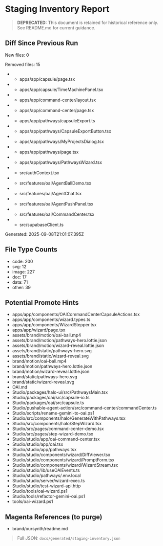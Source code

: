 # Staging Inventory Report

> **DEPRECATED:** This document is retained for historical reference only. See README.md for current guidance.

## Diff Since Previous Run

New files: 0

Removed files: 15
- - apps/app/capsule/page.tsx
- - apps/app/capsule/TimeMachinePanel.tsx
- - apps/app/command-center/layout.tsx
- - apps/app/command-center/page.tsx
- - apps/app/pathways/capsuleExport.ts
- - apps/app/pathways/CapsuleExportButton.tsx
- - apps/app/pathways/MyProjectsDialog.tsx
- - apps/app/pathways/page.tsx
- - apps/app/pathways/PathwaysWizard.tsx
- - src/authContext.tsx
- - src/features/oai/AgentBallDemo.tsx
- - src/features/oai/AgentChat.tsx
- - src/features/oai/AgentPushPanel.tsx
- - src/features/oai/CommandCenter.tsx
- - src/supabaseClient.ts

Generated: 2025-09-08T21:01:07.395Z

## File Type Counts

- code: 200
- svg: 12
- image: 227
- doc: 17
- data: 71
- other: 39

## Potential Promote Hints

- apps/app/components/OAICommandCenterCapsuleActions.tsx
- apps/app/components/wizard.types.ts
- apps/app/components/WizardStepper.tsx
- apps/app/wizard/page.tsx
- assets/brand/motion/oai-ball.mp4
- assets/brand/motion/pathways-hero.lottie.json
- assets/brand/motion/wizard-reveal.lottie.json
- assets/brand/static/pathways-hero.svg
- assets/brand/static/wizard-reveal.svg
- brand/motion/oai-ball.mp4
- brand/motion/pathways-hero.lottie.json
- brand/motion/wizard-reveal.lottie.json
- brand/static/pathways-hero.svg
- brand/static/wizard-reveal.svg
- OAI.md
- Studio/packages/halo-ui/src/PathwaysMain.tsx
- Studio/packages/oai/src/capsule-io.ts
- Studio/packages/oai/src/capsule.ts
- Studio/pushable-agent-action/src/command-center/commandCenter.ts
- Studio/scripts/rename-gemini-to-oai.ps1
- Studio/src/components/halo/GenerateWithPathways.tsx
- Studio/src/components/halo/StepWizard.tsx
- Studio/src/pages/command-center-demo.tsx
- Studio/src/pages/step-wizard-demo.tsx
- Studio/studio/app/oai-command-center.tsx
- Studio/studio/app/oai.tsx
- Studio/studio/app/pathways.tsx
- Studio/studio/components/wizard/DiffViewer.tsx
- Studio/studio/components/wizard/PromptForm.tsx
- Studio/studio/components/wizard/WizardStream.tsx
- Studio/studio/lib/useOAIEvents.ts
- Studio/studio/pathways/.env.local
- Studio/studio/server/wizard-exec.ts
- Studio/studio/test-wizard-api.http
- Studio/tools/oai-wizard.ps1
- Studio/tools/refactor-gemini-oai.ps1
- tools/oai-wizard.ps1

## Magenta References (to purge)

- brand/oursynth/readme.md

> Full JSON: `docs/generated/staging-inventory.json`
